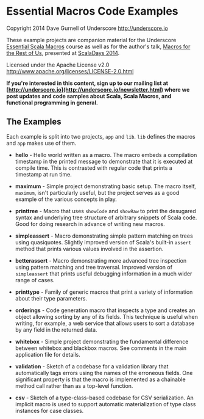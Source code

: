 Essential Macros Code Examples
==============================

Copyright 2014 Dave Gurnell of Underscore
http://underscore.io

These example projects are companion material for the Underscore [Essential Scala Macros] course
as well as for the author's talk, [Macros for the Rest of Us], presented at [ScalaDays 2014].

Licensed under the Apache License v2.0
http://www.apache.org/licenses/LICENSE-2.0.html

[Essential Scala Macros]: http://underscore.io/courses/essential-macros.html
[Macros for the Rest of Us]: http://www.scaladays.org/#schedule/Macros-for-the-Rest-of-Us
[ScalaDays 2014]: http://scaladays.org

**If you're interested in this content, sign up to our mailing list at [http://underscore.io](http://underscore.io/newsletter.html) where we post updates and code samples about Scala, Scala Macros, and functional programming in general.**

The Examples
------------

Each example is split into two projects, `app` and `lib`. `lib` defines the macros and `app` makes use of them.

 - **hello** - Hello world written as a macro. The macro embeds a compilation timestamp
   in the printed message to demonstrate that it is executed at compile time. This is
   contrasted with regular code that prints a timestamp at run time.

 - **maximum** - Simple project demonstrating basic setup. The macro itself, `maximum`,
   isn't particularly useful, but the project serves as a good example of the various
   concepts in play.

 - **printtree** - Macro that uses `showCode` and `showRaw` to print the desugared syntax
   and underlying tree structure of arbitrary snippets of Scala code. Good for doing research
   in advance of writing new macros.

 - **simpleassert** - Macro demonstrating simple pattern matching on trees using quasiquotes.
   Slightly improved version of Scala's built-in `assert` method that prints various values
   involved in the assertion.

 - **betterassert** - Macro demonstrating more advanced tree inspection using pattern matching
   and tree traversal. Improved version of `simpleassert` that prints useful debugging
   information in a much wider range of cases.

 - **printtype** - Family of generic macros that print a variety of information about their
   type parameters.

 - **orderings** - Code generation macro that inspects a type and creates an object allowing
   sorting by any of its fields. This technique is useful when writing, for example, a web
   service that allows users to sort a database by any field in the returned data.

 - **whitebox** - Simple project demonstrating the fundamental difference between whitebox
   and blackbox macros. See comments in the main application file for details.

 - **validation** - Sketch of a codebase for a validation library that automatically tags
   errors using the names of the erroneous fields. One significant property is that the macro
   is implemented as a chainable method call rather than as a top-level function.

 - **csv** - Sketch of a type-class-based codebase for CSV serialization. An implicit macro
   is used to support automatic materialization of type class instances for case classes.
